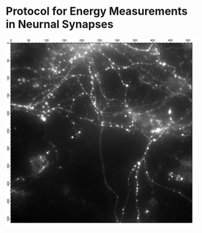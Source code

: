 # Protocol for Energy Measurements in Neurnal Synapses
<img src="./ExpC1_picNeuron.png" alt="Neuron" style="width: 500px;"/>


